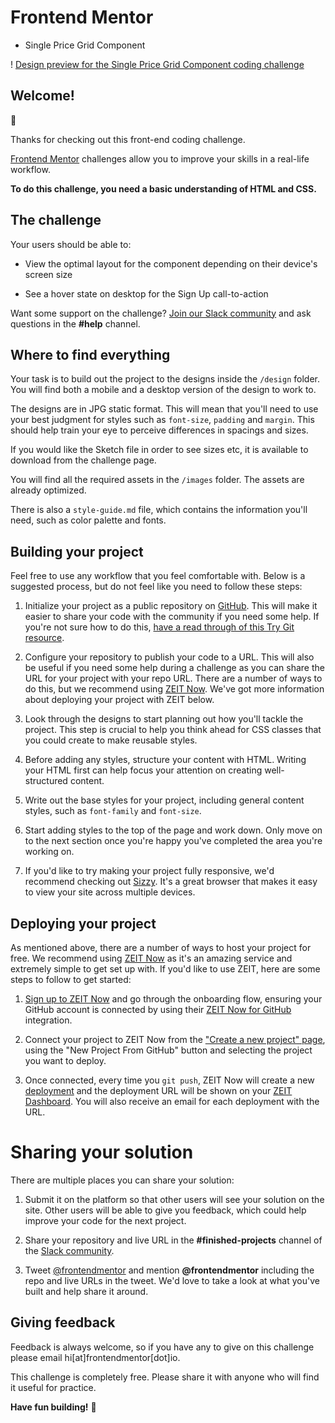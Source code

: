 ﻿# Frontend Mentor
- Single Price Grid Component

!
[Design preview for the Single Price Grid Component coding challenge](./design/desktop-preview.jpg)



## Welcome! 
👋

Thanks for checking out this front-end coding challenge.


[Frontend Mentor](https://www.frontendmentor.io) challenges allow you to improve your skills in a real-life workflow.



**To do this challenge, you need a basic understanding of HTML and CSS.**



## The challenge



Your users should be able to:


- View the optimal layout for the component depending on their device's screen size

- See a hover state on desktop for the Sign Up call-to-action




Want some support on the challenge? 
[Join our Slack community](https://www.frontendmentor.io/slack) and ask questions in the **#help** channel.



## Where to find everything


Your task is to build out the project to the designs inside the `/design` folder. You will find both a mobile and a desktop version of the design to work to.

The designs are in JPG static format. This will mean that you'll need to use your best judgment for styles such as `font-size`, `padding` and `margin`. This should help train your eye to perceive differences in spacings and sizes.

If you would like the Sketch file in order to see sizes etc, it is available to download from the challenge page.

You will find all the required assets in the `/images` folder. The assets are already optimized.

There is also a `style-guide.md` file, which contains the information you'll need, such as color palette and fonts.



## Building your project


Feel free to use any workflow that you feel comfortable with. 
Below is a suggested process, but do not feel like you need to follow these steps:


1. Initialize your project as a public repository on [GitHub](https://github.com/). This will make it easier to share your code with the community if you need some help. If you're not sure how to do this, [have a read through of this Try Git resource](https://try.github.io/).

2. Configure your repository to publish your code to a URL. This will also be useful if you need some help during a challenge as you can share the URL for your project with your repo URL. There are a number of ways to do this, but we recommend using [ZEIT Now](http://bit.ly/fem-zeit). We've got more information about deploying your project with ZEIT below.

3. Look through the designs to start planning out how you'll tackle the project. This step is crucial to help you think ahead for CSS classes that you could create to make reusable styles.

4. Before adding any styles, structure your content with HTML. Writing your HTML first can help focus your attention on creating well-structured content.

5. Write out the base styles for your project, including general content styles, such as `font-family` and `font-size`.

6. Start adding styles to the top of the page and work down. Only move on to the next section once you're happy you've completed the area you're working on.

7. If you'd like to try making your project fully responsive, we'd recommend checking out [Sizzy](http://bit.ly/fem-sizzy). It's a great browser that makes it easy to view your site across multiple devices.



## Deploying your project


As mentioned above, there are a number of ways to host your project for free. We recommend using [ZEIT Now](http://bit.ly/fem-zeit) as it's an amazing service and extremely simple to get set up with. If you'd like to use ZEIT, here are some steps to follow to get started:


1. [Sign up to ZEIT Now](http://bit.ly/fem-zeit-signup) and go through the onboarding flow, ensuring your GitHub account is connected by using their [ZEIT Now for GitHub](https://zeit.co/docs/v2/git-integrations/zeit-now-for-github) integration.

2. Connect your project to ZEIT Now from the ["Create a new project" page](https://zeit.co/new), using the "New Project From GitHub" button and selecting the project you want to deploy.

3. Once connected, every time you `git push`, ZEIT Now will create a new [deployment](https://zeit.co/docs/v2/platform/deployments) and the deployment URL will be shown on your [ZEIT Dashboard](https://zeit.co/dashboard). You will also receive an email for each deployment with the URL.


#
# Sharing your solution


There are multiple places you can share your solution:


1. Submit it on the platform so that other users will see your solution on the site. Other users will be able to give you feedback, which could help improve your code for the next project.

2. Share your repository and live URL in the **#finished-projects** channel of the [Slack community](https://www.frontendmentor.io/slack).

3. Tweet [@frontendmentor](https://twitter.com/frontendmentor) and mention **@frontendmentor** including the repo and live URLs in the tweet. We'd love to take a look at what you've built and help share it around.


## Giving feedback


Feedback is always welcome, so if you have any to give on this challenge please email hi[at]frontendmentor[dot]io.

This challenge is completely free. Please share it with anyone who will find it useful for practice.


**Have fun building!** 🚀
